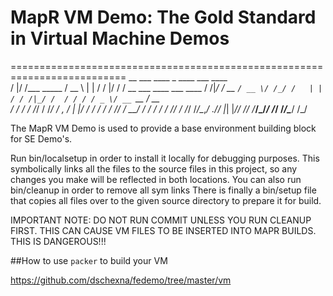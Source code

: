 # MapR VM Demo: The Gold Standard in Virtual Machine Demos
==========================================================================
        __  ___            ____     _    ____  ___   ____                     
       /  |/  /___ _____  / __ \   | |  / /  |/  /  / __ \___  ____ ___  ____ 
      / /|_/ / __ `/ __ \/ /_/ /   | | / / /|_/ /  / / / / _ \/ __ `__ \/ __ \
     / /  / / /_/ / /_/ / _, _/    | |/ / /  / /  / /_/ /  __/ / / / / / /_/ /
    /_/  /_/\__,_/ .___/_/ |_|     |___/_/  /_/  /_____/\___/_/ /_/ /_/\____/ 
                /_/                                             

The MapR VM Demo is used to provide a base environment building block for SE Demo's.


Run bin/localsetup in order to install it locally for debugging purposes. This symbolically links all the files to the source files in this project, so any changes you make will be reflected in both locations.
You can also run bin/cleanup in order to remove all sym links
There is finally a bin/setup file that copies all files over to the given source directory to prepare it for build. 

IMPORTANT NOTE: DO NOT RUN COMMIT UNLESS YOU RUN CLEANUP FIRST. THIS CAN CAUSE VM FILES TO BE INSERTED INTO MAPR BUILDS. THIS IS DANGEROUS!!!

##How to use `packer` to build your VM

https://github.com/dschexna/fedemo/tree/master/vm
